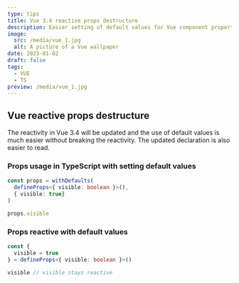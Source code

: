```yaml
---
type: tips
title: Vue 3.4 reactive props destructure
description: Easier setting of default values for Vue component properties.
image:
  src: /media/vue_1.jpg
  alt: A picture of a Vue wallpaper
date: 2023-01-02
draft: false
tags:
  - VUE
  - TS
preview: /media/vue_1.jpg
---
```


## Vue reactive props destructure

The reactivity in Vue 3.4 will be updated and the use of default values is much easier without breaking the reactivity.
The updated declaration is also easier to read.

### Props usage in TypeScript with setting default values

```ts
const props = withDefaults(
  defineProps<{ visible: boolean }>(),
  { visible: true}
)

props.visible
```

### Props reactive with default values

```ts
const {
  visible = true
} = defineProps<{ visible: boolean }>()

visible // visible stays reactive
```
